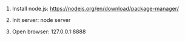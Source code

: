 1. Install node.js: https://nodejs.org/en/download/package-manager/

2. Init server: node server

3. Open browser: 127.0.0.1:8888




